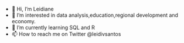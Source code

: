 - 👋 Hi, I’m Leidiane
- 👀 I’m interested in data analysis,education,regional development and economy.
- 🌱 I’m currently learning SQL and R
- 📫 How to reach me on Twitter @leidivsantos

<!---
anevsantos/anevsantos is a ✨ special ✨ repository because its `README.md` (this file) appears on your GitHub profile.
You can click the Preview link to take a look at your changes.
--->
